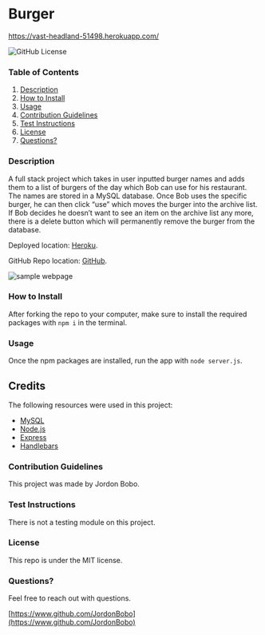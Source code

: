 # Burger


https://vast-headland-51498.herokuapp.com/





![GitHub License](https://img.shields.io/badge/license-MIT-blue.svg)

### Table of Contents
1. [Description](#description)
2. [How to Install](#how-to-install)
3. [Usage](#usage)
4. [Contribution Guidelines](#contribution-guidelines)
5. [Test Instructions](#test-instructions)
6. [License](#license)
7. [Questions?](#questions?)

### Description
A full stack project which takes in user inputted burger names and adds them to a list of burgers of the day which Bob can use for his restaurant. The names are stored in a MySQL database. Once Bob uses the specific burger, he can then click “use” which moves the burger into the archive list. If Bob decides he doesn’t want to see an item on the archive list any more, there is a delete button which will permanently remove the burger from the database. 

Deployed location:  [Heroku](https://vast-headland-51498.herokuapp.com/).

GitHub Repo location: [GitHub](https://github.com/JordonBobo/Burger).

![sample webpage](/public/images/screenshot1.JPG)

### How to Install
After forking the repo to your computer, make sure to install the required packages with `npm i` in the terminal. 

### Usage
Once the npm packages are installed, run the app with `node server.js`. 

## Credits
  The following resources were used in this project:

  - [MySQL](https://dev.mysql.com/downloads/mysql/)
  - [Node.js](https://nodejs.org/en/)
  - [Express](https://expressjs.com/)
  - [Handlebars](https://handlebarsjs.com/)

### Contribution Guidelines
This project was made by Jordon Bobo.

### Test Instructions
There is not a testing module on this project. 

### License
This repo is under the MIT license.

### Questions?
Feel free to reach out with questions.

[https://www.github.com/JordonBobo](https://www.github.com/JordonBobo)

